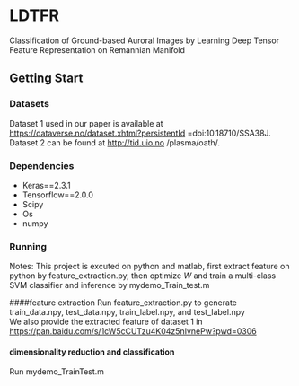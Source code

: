 # LDTFR
Classification of Ground-based Auroral Images by Learning Deep Tensor Feature Representation on Remannian Manifold
## Getting Start
### Datasets 
Dataset 1 used in our paper is available at https://dataverse.no/dataset.xhtml?persistentId =doi:10.18710/SSA38J. Dataset 2 can be found at http://tid.uio.no /plasma/oath/. 
### Dependencies
* Keras==2.3.1
* Tensorflow==2.0.0
* Scipy
* Os
* numpy
### Running
Notes: This project is excuted on python and matlab, first extract feature on python by feature_extraction.py, then optimize _W_ and train a multi-class SVM classifier and inference by mydemo_Train_test.m  
  
####feature extraction
Run feature_extraction.py to generate train_data.npy, test_data.npy, train_label.npy, and test_label.npy  
We also provide the extracted feature of dataset 1 in https://pan.baidu.com/s/1cW5cCUTzu4K04z5nIvnePw?pwd=0306 


#### dimensionality reduction and classification
Run mydemo_TrainTest.m

